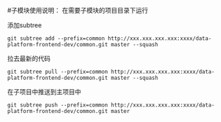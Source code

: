 #子模块使用说明：
在需要子模块的项目目录下运行

添加subtree
```
git subtree add --prefix=common http://xxx.xxx.xxx.xxx:xxxx/data-platform-frontend-dev/common.git master --squash
```
拉去最新的代码
```
git subtree pull --prefix=common http://xxx.xxx.xxx.xxx:xxxx/data-platform-frontend-dev/common.git master --squash
```
在子项目中推送到主项目中
```
git subtree push --prefix=common http://xxx.xxx.xxx.xxx:xxxx/data-platform-frontend-dev/common.git master
```
